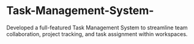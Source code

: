 # Task-Management-System-
Developed a full-featured Task Management System to streamline team collaboration, project tracking, and task assignment within workspaces.
